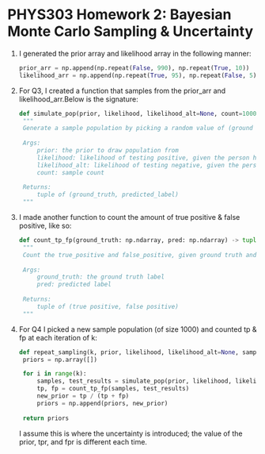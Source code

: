 # PHYS303 Homework 2: Bayesian Monte Carlo Sampling &amp; Uncertainty

1. I generated the prior array and likelihood array in the following manner:
   ```python
   prior_arr = np.append(np.repeat(False, 990), np.repeat(True, 10))
   likelihood_arr = np.append(np.repeat(True, 95), np.repeat(False, 5))
   ```
2. For Q3, I created a function that samples from the prior_arr and likelihood_arr.Below is the signature:
   ```python
   def simulate_pop(prior, likelihood, likelihood_alt=None, count=1000) -> tuple[np.ndarray, np.ndarray]:
    """
    Generate a sample population by picking a random value of (ground truth label and predicted label) for each individual.
    
    Args:
        prior: the prior to draw population from
        likelihood: likelihood of testing positive, given the person has the disease
        likelihood_alt: likelihood of testing negative, given the person doesn't have the disease
        count: sample count
        
    Returns:
        tuple of (ground_truth, predicted_label)
    """
   ```
4. I made another function to count the amount of true positive & false positive, like so:
   ```python
   def count_tp_fp(ground_truth: np.ndarray, pred: np.ndarray) -> tuple[int, int]:
    """
    Count the true_positive and false_positive, given ground truth and predicted label
    
    Args:
        ground_truth: the ground truth label
        pred: predicted label
        
    Returns:
        tuple of (true positive, false positive)
    """
   ```
5. For Q4 I picked a new sample population (of size 1000) and counted tp & fp at each iteration of k:
   ```python
   def repeat_sampling(k, prior, likelihood, likelihood_alt=None, sample_count=1000):
    priors = np.array([])

    for i in range(k):
        samples, test_results = simulate_pop(prior, likelihood, likelihood_alt, sample_count)
        tp, fp = count_tp_fp(samples, test_results)
        new_prior = tp / (tp + fp)
        priors = np.append(priors, new_prior)
        
    return priors
   ```
   I assume this is where the uncertainty is introduced; the value of the prior, tpr, and fpr is different each time.
